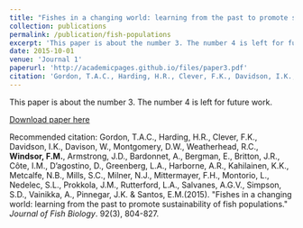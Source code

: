 ```yaml
---
title: "Fishes in a changing world: learning from the past to promote sustainability of fish populations"
collection: publications
permalink: /publication/fish-populations
excerpt: 'This paper is about the number 3. The number 4 is left for future work.'
date: 2015-10-01
venue: 'Journal 1'
paperurl: 'http://academicpages.github.io/files/paper3.pdf'
citation: 'Gordon, T.A.C., Harding, H.R., Clever, F.K., Davidson, I.K., Davison, W., Montgomery, D.W., Weatherhead, R.C., Windsor, F.M., Armstrong, J.D., Bardonnet, A., Bergman, E., Britton, J.R., Côte, I.M., D’agostino, D., Greenberg, L.A., Harborne, A.R., Kahilainen, K.K., Metcalfe, N.B., Mills, S.C., Milner, N.J., Mittermayer, F.H., Montorio, L., Nedelec, S.L., Prokkola, J.M., Rutterford, L.A., Salvanes, A.G.V., Simpson, S.D., Vainikka, A., Pinnegar, J.K. & Santos, E.M. (2015). &quot;Fishes in a changing world: learning from the past to promote sustainability of fish populations.&quot; <i>Journal of Fish Biology</i>. 92(3), 804-827.'
---
```

This paper is about the number 3. The number 4 is left for future work.

[Download paper here](http://academicpages.github.io/files/paper3.pdf)

Recommended citation: Gordon, T.A.C., Harding, H.R., Clever, F.K., Davidson, I.K., Davison, W., Montgomery, D.W., Weatherhead, R.C., <b>Windsor, F.M.</b>, Armstrong, J.D., Bardonnet, A., Bergman, E., Britton, J.R., Côte, I.M., D’agostino, D., Greenberg, L.A., Harborne, A.R., Kahilainen, K.K., Metcalfe, N.B., Mills, S.C., Milner, N.J., Mittermayer, F.H., Montorio, L., Nedelec, S.L., Prokkola, J.M., Rutterford, L.A., Salvanes, A.G.V., Simpson, S.D., Vainikka, A., Pinnegar, J.K. & Santos, E.M.(2015). "Fishes in a changing world: learning from the past to promote sustainability of fish populations." <i>Journal of Fish Biology</i>. 92(3), 804-827.
